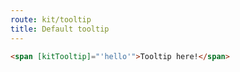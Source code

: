 ```yaml
---
route: kit/tooltip
title: Default tooltip
---
```


```html
<span [kitTooltip]="'hello'">Tooltip here!</span>
```

